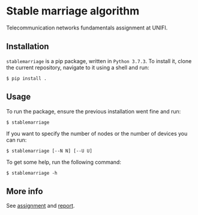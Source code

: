 # Stable marriage algorithm

Telecommunication networks fundamentals assignment at UNIFI.

## Installation

`stablemarriage` is a pip package, written in `Python 3.7.3`. To install it, clone the current repository, navigate to it using a shell and run:

```
$ pip install .
```

## Usage

To run the package, ensure the previous installation went fine and run:

```
$ stablemarriage
```

If you want to specify the number of nodes or the number of devices you can run:

```
$ stablemarriage [--N N] [--U U]
```

To get some help, run the following command:

```
$ stablemarriage -h
```

## More info

See [assignment](assignment.pdf) and [report](report.pdf).
